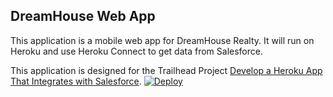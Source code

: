 DreamHouse Web App
------------------

This application is a mobile web app for DreamHouse Realty. It will run on Heroku and use Heroku Connect to get data from Salesforce.


This application is designed for the Trailhead Project [Develop a Heroku App That Integrates with Salesforce](https://trailhead.salesforce.com/content/learn/projects/develop-heroku-applications).
<a href="https://heroku.com/deploy"><img src="https://www.herokucdn.com/deploy/button.svg" alt="Deploy"></a>
<!-- a href="https://heroku.com/deploy">
  <img src="https://www.herokucdn.com/deploy/button.svg" alt="Deploy">
</a -->
